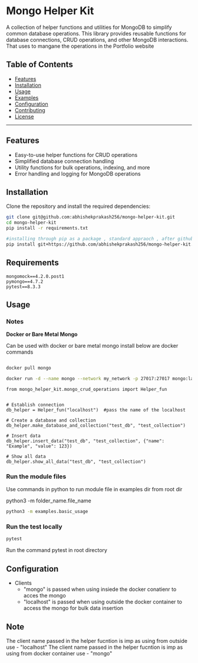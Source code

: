 
# Mongo Helper Kit

A collection of helper functions and utilities for MongoDB to simplify common database operations. This library provides reusable functions for database connections, CRUD operations, and other MongoDB interactions. That uses to mangane the operations in the Portfolio website 

## Table of Contents

- [Features](#features)
- [Installation](#installation)
- [Usage](#usage)
- [Examples](#examples)
- [Configuration](#configuration)
- [Contributing](#contributing)
- [License](#license)

---

## Features

- Easy-to-use helper functions for CRUD operations
- Simplified database connection handling
- Utility functions for bulk operations, indexing, and more
- Error handling and logging for MongoDB operations

## Installation

Clone the repository and install the required dependencies:

```bash
git clone git@github.com:abhishekprakash256/mongo-helper-kit.git
cd mongo-helper-kit
pip install -r requirements.txt

#installing through pip as a package , standard appraoch , after github auth done
pip install git+https://github.com/abhishekprakash256/mongo-helper-kit.git  

```

## Requirements 
```
mongomock==4.2.0.post1
pymongo==4.7.2
pytest==8.3.3
```

## Usage

### Notes 

**Docker or Bare Metal Mongo**

Can be used with docker or bare metal mongo install below are docker commands 

```bash

docker pull mongo

docker run -d --name mongo --network my_network -p 27017:27017 mongo:latest

```

```
from mongo_helper_kit.mongo_crud_operations import Helper_fun


# Establish connection
db_helper = Helper_fun("localhost")  #pass the name of the localhost

# Create a database and collection
db_helper.make_database_and_collection("test_db", "test_collection")

# Insert data
db_helper.insert_data("test_db", "test_collection", {"name": "Example", "value": 123})

# Show all data
db_helper.show_all_data("test_db", "test_collection")
```

### Run the module files

Use commands in python to run module file in examples dir from root dir 

python3 -m folder_name.file_name

```bash
python3 -m examples.basic_usage
```

### Run the test locally 

```bash
pytest

```
Run the command pytest in root directory

## Configuration

- Clients 
    - "mongo" is passed when using insiede the docker conatienr to acces the mongo
    - "localhost" is passed when using outside the docker container to access the mongo for bulk data insertion


## Note

The client name passed in the helper fucntion is imp as using from outside use - "localhost"
The client name passed in the helper fucntion is imp as using from docker container use - "mongo"

